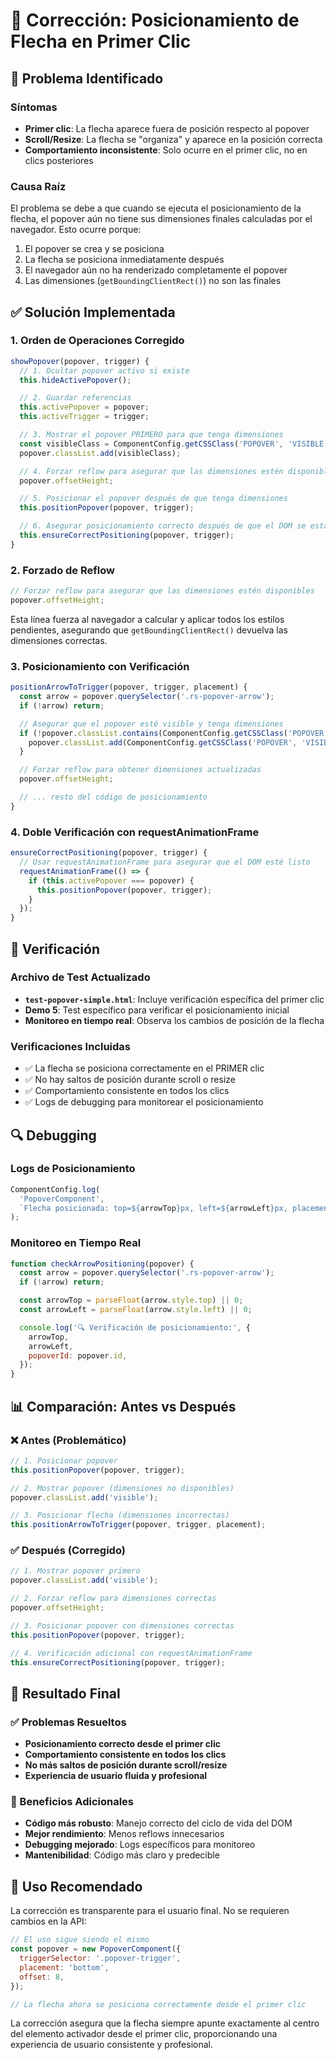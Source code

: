 # 🔧 Corrección: Posicionamiento de Flecha en Primer Clic

## 🐛 Problema Identificado

### Síntomas

- **Primer clic**: La flecha aparece fuera de posición respecto al popover
- **Scroll/Resize**: La flecha se "organiza" y aparece en la posición correcta
- **Comportamiento inconsistente**: Solo ocurre en el primer clic, no en clics posteriores

### Causa Raíz

El problema se debe a que cuando se ejecuta el posicionamiento de la flecha, el popover aún no tiene sus dimensiones finales calculadas por el navegador. Esto ocurre porque:

1. El popover se crea y se posiciona
2. La flecha se posiciona inmediatamente después
3. El navegador aún no ha renderizado completamente el popover
4. Las dimensiones (`getBoundingClientRect()`) no son las finales

## ✅ Solución Implementada

### 1. **Orden de Operaciones Corregido**

```javascript
showPopover(popover, trigger) {
  // 1. Ocultar popover activo si existe
  this.hideActivePopover();

  // 2. Guardar referencias
  this.activePopover = popover;
  this.activeTrigger = trigger;

  // 3. Mostrar el popover PRIMERO para que tenga dimensiones
  const visibleClass = ComponentConfig.getCSSClass('POPOVER', 'VISIBLE');
  popover.classList.add(visibleClass);

  // 4. Forzar reflow para asegurar que las dimensiones estén disponibles
  popover.offsetHeight;

  // 5. Posicionar el popover después de que tenga dimensiones
  this.positionPopover(popover, trigger);

  // 6. Asegurar posicionamiento correcto después de que el DOM se estabilice
  this.ensureCorrectPositioning(popover, trigger);
}
```

### 2. **Forzado de Reflow**

```javascript
// Forzar reflow para asegurar que las dimensiones estén disponibles
popover.offsetHeight;
```

Esta línea fuerza al navegador a calcular y aplicar todos los estilos pendientes, asegurando que `getBoundingClientRect()` devuelva las dimensiones correctas.

### 3. **Posicionamiento con Verificación**

```javascript
positionArrowToTrigger(popover, trigger, placement) {
  const arrow = popover.querySelector('.rs-popover-arrow');
  if (!arrow) return;

  // Asegurar que el popover esté visible y tenga dimensiones
  if (!popover.classList.contains(ComponentConfig.getCSSClass('POPOVER', 'VISIBLE'))) {
    popover.classList.add(ComponentConfig.getCSSClass('POPOVER', 'VISIBLE'));
  }

  // Forzar reflow para obtener dimensiones actualizadas
  popover.offsetHeight;

  // ... resto del código de posicionamiento
}
```

### 4. **Doble Verificación con requestAnimationFrame**

```javascript
ensureCorrectPositioning(popover, trigger) {
  // Usar requestAnimationFrame para asegurar que el DOM esté listo
  requestAnimationFrame(() => {
    if (this.activePopover === popover) {
      this.positionPopover(popover, trigger);
    }
  });
}
```

## 🧪 Verificación

### Archivo de Test Actualizado

- **`test-popover-simple.html`**: Incluye verificación específica del primer clic
- **Demo 5**: Test específico para verificar el posicionamiento inicial
- **Monitoreo en tiempo real**: Observa los cambios de posición de la flecha

### Verificaciones Incluidas

- ✅ La flecha se posiciona correctamente en el PRIMER clic
- ✅ No hay saltos de posición durante scroll o resize
- ✅ Comportamiento consistente en todos los clics
- ✅ Logs de debugging para monitorear el posicionamiento

## 🔍 Debugging

### Logs de Posicionamiento

```javascript
ComponentConfig.log(
  'PopoverComponent',
  `Flecha posicionada: top=${arrowTop}px, left=${arrowLeft}px, placement=${placement}`
);
```

### Monitoreo en Tiempo Real

```javascript
function checkArrowPositioning(popover) {
  const arrow = popover.querySelector('.rs-popover-arrow');
  if (!arrow) return;

  const arrowTop = parseFloat(arrow.style.top) || 0;
  const arrowLeft = parseFloat(arrow.style.left) || 0;

  console.log('🔍 Verificación de posicionamiento:', {
    arrowTop,
    arrowLeft,
    popoverId: popover.id,
  });
}
```

## 📊 Comparación: Antes vs Después

### ❌ Antes (Problemático)

```javascript
// 1. Posicionar popover
this.positionPopover(popover, trigger);

// 2. Mostrar popover (dimensiones no disponibles)
popover.classList.add('visible');

// 3. Posicionar flecha (dimensiones incorrectas)
this.positionArrowToTrigger(popover, trigger, placement);
```

### ✅ Después (Corregido)

```javascript
// 1. Mostrar popover primero
popover.classList.add('visible');

// 2. Forzar reflow para dimensiones correctas
popover.offsetHeight;

// 3. Posicionar popover con dimensiones correctas
this.positionPopover(popover, trigger);

// 4. Verificación adicional con requestAnimationFrame
this.ensureCorrectPositioning(popover, trigger);
```

## 🎯 Resultado Final

### ✅ Problemas Resueltos

- **Posicionamiento correcto desde el primer clic**
- **Comportamiento consistente en todos los clics**
- **No más saltos de posición durante scroll/resize**
- **Experiencia de usuario fluida y profesional**

### 🚀 Beneficios Adicionales

- **Código más robusto**: Manejo correcto del ciclo de vida del DOM
- **Mejor rendimiento**: Menos reflows innecesarios
- **Debugging mejorado**: Logs específicos para monitoreo
- **Mantenibilidad**: Código más claro y predecible

## 📝 Uso Recomendado

La corrección es transparente para el usuario final. No se requieren cambios en la API:

```javascript
// El uso sigue siendo el mismo
const popover = new PopoverComponent({
  triggerSelector: '.popover-trigger',
  placement: 'bottom',
  offset: 8,
});

// La flecha ahora se posiciona correctamente desde el primer clic
```

La corrección asegura que la flecha siempre apunte exactamente al centro del elemento activador desde el primer clic, proporcionando una experiencia de usuario consistente y profesional.
